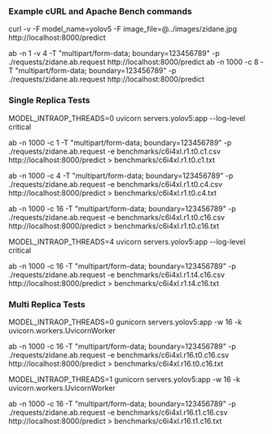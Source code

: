### Example cURL and Apache Bench commands

curl -v -F model_name=yolov5 -F image_file=@../images/zidane.jpg http://localhost:8000/predict

ab -n 1 -v 4 -T "multipart/form-data; boundary=123456789" -p ./requests/zidane.ab.request http://localhost:8000/predict
ab -n 1000 -c 8 -T "multipart/form-data; boundary=123456789" -p ./requests/zidane.ab.request http://localhost:8000/predict


### Single Replica Tests
MODEL_INTRAOP_THREADS=0 uvicorn servers.yolov5:app --log-level critical

ab -n 1000 -c 1 -T "multipart/form-data; boundary=123456789" -p ./requests/zidane.ab.request -e benchmarks/c6i4xl.r1.t0.c1.csv http://localhost:8000/predict > benchmarks/c6i4xl.r1.t0.c1.txt

ab -n 1000 -c 4 -T "multipart/form-data; boundary=123456789" -p ./requests/zidane.ab.request -e benchmarks/c6i4xl.r1.t0.c4.csv http://localhost:8000/predict > benchmarks/c6i4xl.r1.t0.c4.txt

ab -n 1000 -c 16 -T "multipart/form-data; boundary=123456789" -p ./requests/zidane.ab.request -e benchmarks/c6i4xl.r1.t0.c16.csv http://localhost:8000/predict > benchmarks/c6i4xl.r1.t0.c16.txt

MODEL_INTRAOP_THREADS=4 uvicorn servers.yolov5:app --log-level critical

ab -n 1000 -c 16 -T "multipart/form-data; boundary=123456789" -p ./requests/zidane.ab.request -e benchmarks/c6i4xl.r1.t4.c16.csv http://localhost:8000/predict > benchmarks/c6i4xl.r1.t4.c16.txt

### Multi Replica Tests

MODEL_INTRAOP_THREADS=0 gunicorn servers.yolov5:app -w 16 -k uvicorn.workers.UvicornWorker

ab -n 1000 -c 16 -T "multipart/form-data; boundary=123456789" -p ./requests/zidane.ab.request -e benchmarks/c6i4xl.r16.t0.c16.csv http://localhost:8000/predict > benchmarks/c6i4xl.r16.t0.c16.txt

MODEL_INTRAOP_THREADS=1 gunicorn servers.yolov5:app -w 16 -k uvicorn.workers.UvicornWorker

ab -n 1000 -c 16 -T "multipart/form-data; boundary=123456789" -p ./requests/zidane.ab.request -e benchmarks/c6i4xl.r16.t1.c16.csv http://localhost:8000/predict > benchmarks/c6i4xl.r16.t1.c16.txt